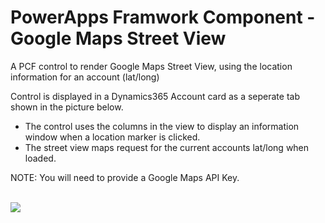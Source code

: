 
<h1>PowerApps Framwork Component - Google Maps Street View</h1>
<p>A PCF control to render Google Maps Street View, using the location information for an account (lat/long)</p>
<p>Control is displayed in a Dynamics365 Account card as a seperate tab shown in the picture below.</p>
  
 
<ul>
  <li>The control uses the columns in the view to display an information window when a location marker is clicked.</li>
  <li>The street view maps request for the current accounts lat/long when loaded.</li>
</ul>

<p>NOTE: You will need to provide a Google Maps API Key.</p>

<br>
<img src="https://lh3.googleusercontent.com/GEsFcslj-WH4_svisnWUOXj5RH-QL06V4T1_BL96Z4ZnATT-cGR612-7fzaK53RV3qtRrFNnJEORaj2KYHe7TUA3DXX63O4HxyKFGFhZsmu1i9Rgaa1SzN1kr0hqi_5gBB539x6DpoGv3-qb3vs6BfJygmscIRfB31tTd2ieEFZzd6sm3IA7kNTXCXKmrU75aIPFagn530dmgCWLEntnGkj7oInMHnbCgcGxUBedW9t-43aOp4qhbsk4snkXz3lPKJf9MoNid0h294Nwn1eaaOovy4ZgQUOqk57fXXNPzPMdSgYqjdFEYLQLIPO_dj7gYUgawPaNOROC1hzxrA4Hhd8PQ92B6xJwM6q8H_vNCn-S8C2Uq_Kgwt7NTLWUYf4HSdJkqZ7E3t8mnVQJwgDRK77UTnBkwRjPYM_-jMsJggkykn7aPcH39MvLYNtS9QzcmHf7AkG-L-w9f_f3iUvEeDNhniiu_tdnbX_OBvP-b9j_dFIR7lbiNOFthu3_6hoC8arfkOXwyLTq0BGGIPhSNFZe3g-p5VVcGYkOTzpZZiXdUAwGWydf5HBzgxM1LxdAI4xmy_HLyaH6PbMlrfDZPmQ3K35zLCwCEt0BTXKryMV7GNxOTNM1G6klOHuhL3BKcF-Mr2gs69D6GSZJV81UXawZ1ZBjKXq9bK4kiKH8Tb-mWAxLKhiLxz8=w1680-h880-no">
